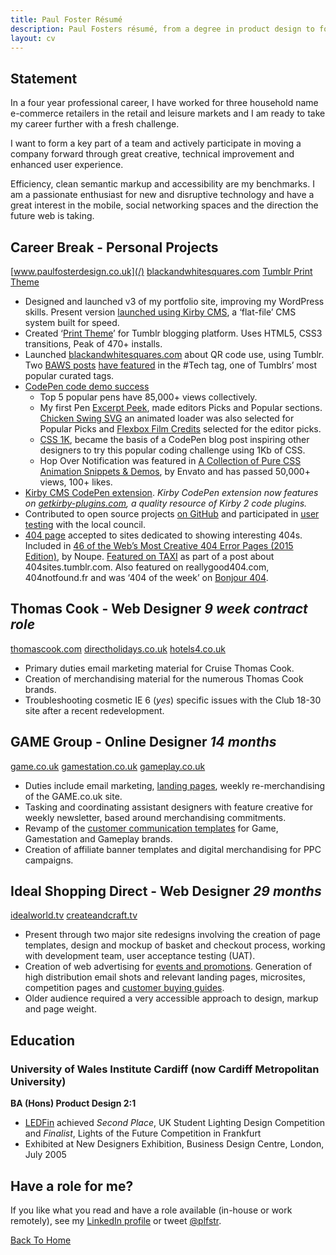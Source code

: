 ```yaml
---
title: Paul Foster Résumé
description: Paul Fosters résumé, from a degree in product design to four years work web design experience for some high street brands.
layout: cv
---
```

## Statement

In a four year professional career, I have worked for three household name e-commerce retailers in the retail and leisure markets and I am ready to take my career further with a fresh challenge.

I want to form a key part of a team and actively participate in moving a company forward through great creative, technical improvement and enhanced user experience.

Efficiency, clean semantic markup and accessibility are my benchmarks. I am a passionate enthusiast for new and disruptive technology and have a great interest in the mobile, social networking spaces and the direction the future web is taking.

## Career Break - Personal Projects

[www.paulfosterdesign.co.uk](/) [blackandwhitesquares.com](http://blackandwhitesquares.com) [Tumblr Print Theme](https://www.tumblr.com/theme/30839)

*	Designed and launched v3 of my portfolio site, improving my WordPress skills. Present version [launched using Kirby CMS](http://www.paulfosterdesign.co.uk/blog/portfolio-redesign/), a ‘flat-file’ CMS system built for speed.
*	Created ‘[Print Theme](https://www.tumblr.com/theme/30839)’ for Tumblr blogging platform. Uses HTML5, CSS3 transitions, Peak of 470+ installs.
*	Launched [blackandwhitesquares.com](http://blackandwhitesquares.com) about QR code use, using Tumblr. Two [BAWS posts](http://blackandwhitesquares.com/all-new-mercedes-cars-will-feature-safety-info-and) [have featured](http://blackandwhitesquares.com/google-glass-qrcode) in the #Tech tag, one of Tumblrs’ most popular curated tags.
*	[CodePen code demo success](https://codepen.io/plfstr/popular/)
 	+ Top 5 popular pens have 85,000+ views collectively. 
	+ My first Pen [Excerpt Peek](/blog/excerpt-peek/), made editors Picks and Popular sections. [Chicken Swing SVG](/blog/chicken-swing-svg/) an animated loader was also selected for Popular Picks and [Flexbox Film Credits](/blog/flexbox-film-credits/) selected for the editor picks. 
	+ [CSS 1K](/blog/css1k-on-codepen/), became the basis of a CodePen blog post inspiring other designers to try this popular coding challenge using 1Kb of CSS. 
	+ Hop Over Notification was featured in [A Collection of Pure CSS Animation Snippets & Demos](http://marketblog.envato.com/inspirations/pure-css-animation-snippets/), by Envato and has passed 50,000+ views, 100+ likes.
*	[Kirby CMS CodePen extension](/blog/kirbytag-codepen/). _Kirby CodePen extension now features on [getkirby-plugins.com](http://getkirby-plugins.com/), a quality resource of Kirby 2 code plugins._
*	Contributed to open source projects [on GitHub](https://github.com/plfstr) and participated in [user testing](/blog/council-website-testing/) with the local council.
*	[404 page](/404notfound/) accepted to sites dedicated to showing interesting 404s. Included in [46 of the Web’s Most Creative 404 Error Pages (2015 Edition)](http://www.noupe.com/design/46-of-the-webs-most-creative-404-error-pages-2015-edition-88506.html), by Noupe. [Featured on TAXI](http://designtaxi.com/news/371534/A-Tumblr-Blog-Featuring-Creative-404-Webpages/) as part of a post about 404sites.tumblr.com. Also featured on reallygood404.com, 404notfound.fr and was ‘404 of the week’ on [Bonjour 404](http://www.bonjour404.fr/post/138469844000/paul-foster-design).


## Thomas Cook - Web Designer _9 week contract role_

[thomascook.com](http://thomascook.com) [directholidays.co.uk](http://directholidays.co.uk) [hotels4.co.uk](http://hotels4.co.uk)

*	Primary duties email marketing material for Cruise Thomas Cook. 
*	Creation of merchandising material for the numerous Thomas Cook brands.
*	Troubleshooting cosmetic IE 6 (_yes_) specific issues with the Club 18-30 site after a recent redevelopment.


## GAME Group - Online Designer _14 months_

[game.co.uk](http://game.co.uk) [gamestation.co.uk](http://gamestation.co.uk) [gameplay.co.uk](http://gameplay.co.uk)

*	Duties include email marketing, [landing pages](/work/nintendo-hub/), weekly re-merchandising of the GAME.co.uk site.
*	Tasking and coordinating assistant designers with feature creative for weekly newsletter, based around merchandising commitments.
*	Revamp of the [customer communication templates](/work/gameplay-templates/) for Game, Gamestation and Gameplay brands.
*	Creation of affiliate banner templates and digital merchandising for PPC campaigns.


## Ideal Shopping Direct - Web Designer _29 months_

[idealworld.tv](http://idealworld.tv) [createandcraft.tv](http://createandcraft.tv)

*	Present through two major site redesigns involving the creation of page templates, design and mockup of basket and checkout process, working with development team, user acceptance testing (UAT).
*	Creation of web advertising for [events and promotions](/work/christmas-cracker/). Generation of high distribution email shots and relevant landing pages, microsites, competition pages and [customer buying guides](/work/ringsize-guide/).
*	Older audience required a very accessible approach to design, markup and page weight.


## Education

### University of Wales Institute Cardiff (now Cardiff Metropolitan University)

**BA (Hons) Product Design 2:1**

*	[LEDFin](/ledfin/) achieved _Second Place_, UK Student Lighting Design Competition and _Finalist_, Lights of the Future Competition in Frankfurt
*	Exhibited at New Designers Exhibition, Business Design Centre, London, July 2005


## Have a role for me?

If you like what you read and have a role available (in-house or work remotely), see my [LinkedIn profile](https://www.linkedin.com/in/paulfosterdesign) or tweet [@plfstr](https://twitter.com/plfstr).

[Back To Home](/)